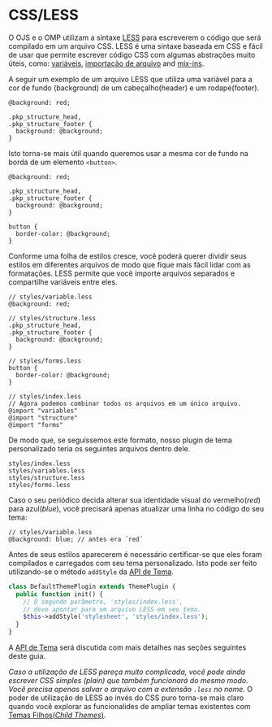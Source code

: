 # CSS/LESS

O OJS e o OMP utilizam a sintaxe [LESS](http://lesscss.org/) para escreverem o código que será compilado em um arquivo CSS. LESS é uma sintaxe baseada em CSS e fácil de usar que permite escrever código CSS com algumas abstrações muito úteis, como: [variáveis](http://lesscss.org/features/#variables-feature), [importação de arquivo](http://lesscss.org/features/#variables-feature-import-statements) and [mix-ins](http://lesscss.org/features/#mixins-feature).

A seguir um exemplo de um arquivo LESS que utiliza uma variável para a cor de fundo (background) de um cabeçalho(header) e um rodapé(footer).

```less
@background: red;

.pkp_structure_head,
.pkp_structure_footer {
  background: @background;
}
```

Isto torna-se mais útil quando queremos usar a mesma cor de fundo na borda de um elemento `<button>`.

```less
@background: red;

.pkp_structure_head,
.pkp_structure_footer {
  background: @background;
}

button {
  border-color: @background;
}
```
Conforme uma folha de estilos cresce, você poderá querer dividir seus estilos em diferentes arquivos de modo que fique mais fácil lidar com as formatações. LESS permite que você importe arquivos separados e compartilhe variáveis entre eles.


```less
// styles/variable.less
@background: red;
```

```less
// styles/structure.less
.pkp_structure_head,
.pkp_structure_footer {
  background: @background;
}
```

```less
// styles/forms.less
button {
  border-color: @background;
}
```

```less
// styles/index.less
// Agora podemos combinar todos os arquivos em um único arquivo.
@import "variables"
@import "structure"
@import "forms"
```

De modo que, se seguíssemos este formato, nosso plugin de tema personalizado teria os seguintes arquivos dentro dele.

```
styles/index.less
styles/variables.less
styles/structure.less
styles/forms.less
```

Caso o seu periódico decida alterar sua identidade visual do vermelho(_red_) para azul(_blue_), você precisará apenas atualizar uma linha no código do seu tema:

```less
// styles/variable.less
@background: blue; // antes era ´red´
```

Antes de seus estilos aparecerem é necessário certificar-se que eles foram compilados e carregados com seu tema personalizado. Isto pode ser feito utilizando-se o método `addStyle` da [API de Tema](theme-api.md).


```php
class DefaultThemePlugin extends ThemePlugin {
  public function init() {
    // O segundo parâmetro, 'styles/index.less', 
    // deve apontar para um arquivo LESS em seu tema.
    $this->addStyle('stylesheet', 'styles/index.less');
  }
}
```

A [API de Tema](theme-api.md) será discutida com mais detalhes nas seções seguintes deste guia.

*Caso a utilização de LESS pareça  muito complicada, você pode ainda escrever CSS simples (_plain_) que também funcionará do mesmo modo. Você precisa apenas salvar o arquivo com a extensão `.less` no nome.* O poder de utilização de LESS ao invés do CSS puro torna-se mais claro quando você explorar as funcionalides de ampliar temas existentes com [Temas Filhos(_Child Themes_)](child-themes.md).